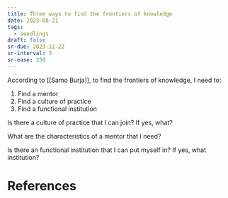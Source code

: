 ```yaml
---
title: Three ways to find the frontiers of knowledge
date: 2023-08-21
tags:
  - seedlings
draft: false
sr-due: 2023-12-22
sr-interval: 3
sr-ease: 250
---
```

According to [[Samo Burja]], to find the frontiers of knowledge, I need to:

1. Find a mentor
2. Find a culture of practice
3. Find a functional institution

Is there a culture of practice that I can join? If yes, what?

What are the characteristics of a mentor that I need?

Is there an functional institution that I can put myself in? If yes, what institution?

# References
